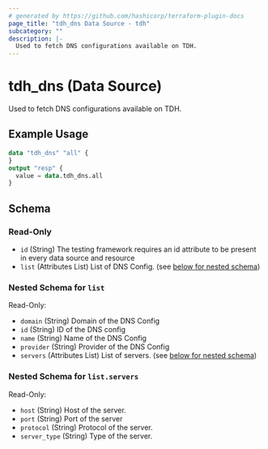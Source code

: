 ```yaml
---
# generated by https://github.com/hashicorp/terraform-plugin-docs
page_title: "tdh_dns Data Source - tdh"
subcategory: ""
description: |-
  Used to fetch DNS configurations available on TDH.
---
```


# tdh_dns (Data Source)

Used to fetch DNS configurations available on TDH.

## Example Usage

```terraform
data "tdh_dns" "all" {
}
output "resp" {
  value = data.tdh_dns.all
}
```

<!-- schema generated by tfplugindocs -->
## Schema

### Read-Only

- `id` (String) The testing framework requires an id attribute to be present in every data source and resource
- `list` (Attributes List) List of DNS Config. (see [below for nested schema](#nestedatt--list))

<a id="nestedatt--list"></a>
### Nested Schema for `list`

Read-Only:

- `domain` (String) Domain of the DNS Config
- `id` (String) ID of the DNS config
- `name` (String) Name of the DNS Config
- `provider` (String) Provider of the DNS Config
- `servers` (Attributes List) List of servers. (see [below for nested schema](#nestedatt--list--servers))

<a id="nestedatt--list--servers"></a>
### Nested Schema for `list.servers`

Read-Only:

- `host` (String) Host of the server.
- `port` (String) Port of the server
- `protocol` (String) Protocol of the server.
- `server_type` (String) Type of the server.


